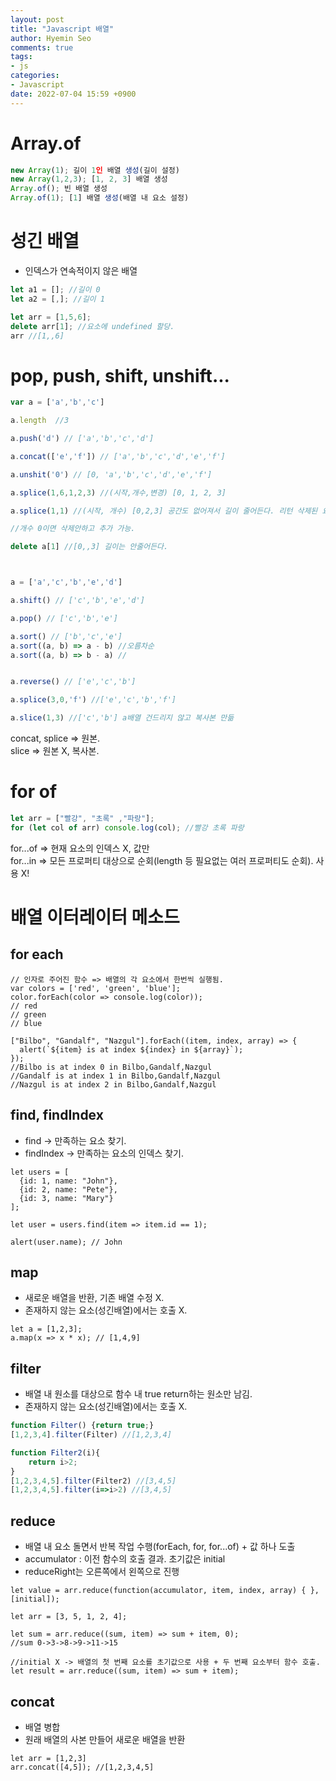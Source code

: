 ```yaml
---
layout: post
title: "Javascript 배열"
author: Hyemin Seo
comments: true
tags:
- js
categories:
- Javascript
date: 2022-07-04 15:59 +0900
---
```


# Array.of  

```javascript
new Array(1); 길이 1인 배열 생성(길이 설정)
new Array(1,2,3); [1, 2, 3] 배열 생성
Array.of(); 빈 배열 생성
Array.of(1); [1] 배열 생성(배열 내 요소 설정)
``` 

# 성긴 배열  

- 인덱스가 연속적이지 않은 배열  
  

```javascript
let a1 = []; //길이 0
let a2 = [,]; //길이 1

let arr = [1,5,6];
delete arr[1]; //요소에 undefined 할당.
arr //[1,,6]
```  
  
  
# pop, push, shift, unshift...  

```javascript
var a = ['a','b','c']

a.length  //3

a.push('d') // ['a','b','c','d']

a.concat(['e','f']) // ['a','b','c','d','e','f'] 

a.unshit('0') // [0, 'a','b','c','d','e','f']

a.splice(1,6,1,2,3) //(시작,개수,변경) [0, 1, 2, 3]

a.splice(1,1) //(시작, 개수) [0,2,3] 공간도 없어져서 길이 줄어든다. 리턴 삭제된 요소

//개수 0이면 삭제안하고 추가 가능.

delete a[1] //[0,,3] 길이는 안줄어든다.



a = ['a','c','b','e','d']

a.shift() // ['c','b','e','d']

a.pop() // ['c','b','e']

a.sort() // ['b','c','e']
a.sort((a, b) => a - b) //오름차순
a.sort((a, b) => b - a) //


a.reverse() // ['e','c','b']

a.splice(3,0,'f') //['e','c','b','f']

a.slice(1,3) //['c','b'] a배열 건드리지 않고 복사본 만듦 
```
concat, splice => 원본.  
slice => 원본 X, 복사본.  

# for of  
```javascript
let arr = ["빨강", "초록" ,"파랑"];
for (let col of arr) console.log(col); //빨강 초록 파랑
```
for...of => 현재 요소의 인덱스 X, 값만  
for...in => 모든 프로퍼티 대상으로 순회(length 등 필요없는 여러 프로퍼티도 순회).  사용 X!   



# 배열 이터레이터 메소드  

## for each  
```
// 인자로 주어진 함수 => 배열의 각 요소에서 한번씩 실행됨.
var colors = ['red', 'green', 'blue'];
color.forEach(color => console.log(color));
// red
// green
// blue

["Bilbo", "Gandalf", "Nazgul"].forEach((item, index, array) => {
  alert(`${item} is at index ${index} in ${array}`);
});
//Bilbo is at index 0 in Bilbo,Gandalf,Nazgul
//Gandalf is at index 1 in Bilbo,Gandalf,Nazgul
//Nazgul is at index 2 in Bilbo,Gandalf,Nazgul
```

## find, findIndex  
- find -> 만족하는 요소 찾기.  
- findIndex -> 만족하는 요소의 인덱스 찾기.  

```
let users = [
  {id: 1, name: "John"},
  {id: 2, name: "Pete"},
  {id: 3, name: "Mary"}
];

let user = users.find(item => item.id == 1);

alert(user.name); // John
```

## map   
- 새로운 배열을 반환, 기존 배열 수정 X.  
- 존재하지 않는 요소(성긴배열)에서는 호출 X.
  
```
let a = [1,2,3];
a.map(x => x * x); // [1,4,9]
```
  
## filter  
- 배열 내 원소를 대상으로 함수 내 true return하는 원소만 남김.  
- 존재하지 않는 요소(성긴배열)에서는 호출 X.  
  
```javascript
function Filter() {return true;}
[1,2,3,4].filter(Filter) //[1,2,3,4]

function Filter2(i){
    return i>2;
}
[1,2,3,4,5].filter(Filter2) //[3,4,5]
[1,2,3,4,5].filter(i=>i>2) //[3,4,5]
```

## reduce  
- 배열 내 요소 돌면서 반복 작업 수행(forEach, for, for...of) + 값 하나 도출  
- accumulator : 이전 함수의 호출 결과. 초기값은 initial  
- reduceRight는 오른쪽에서 왼쪽으로 진행  

```
let value = arr.reduce(function(accumulator, item, index, array) { }, [initial]);

let arr = [3, 5, 1, 2, 4];

let sum = arr.reduce((sum, item) => sum + item, 0);
//sum 0->3->8->9->11->15

//initial X -> 배열의 첫 번째 요소를 초기값으로 사용 + 두 번째 요소부터 함수 호출.
let result = arr.reduce((sum, item) => sum + item);
```

## concat  
- 배열 병합  
- 원래 배열의 사본 만들어 새로운 배열을 반환  

```
let arr = [1,2,3]
arr.concat([4,5]); //[1,2,3,4,5]
```
